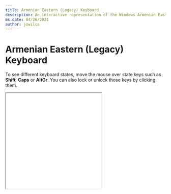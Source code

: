 ```yaml
---
title: Armenian Eastern (Legacy) Keyboard
description: An interactive representation of the Windows Armenian Eastern (Legacy) Keyboard. To see different keyboard states, click or move the mouse over the state keys.
ms.date: 04/26/2021
author: jowilco
---
```


# Armenian Eastern (Legacy) Keyboard

To see different keyboard states, move the mouse over state keys such as **Shift**, **Caps** or **AltGr**. You can also lock or unlock those keys by clicking them.

<iframe src="kbdarme.html" height="300"></iframe>

